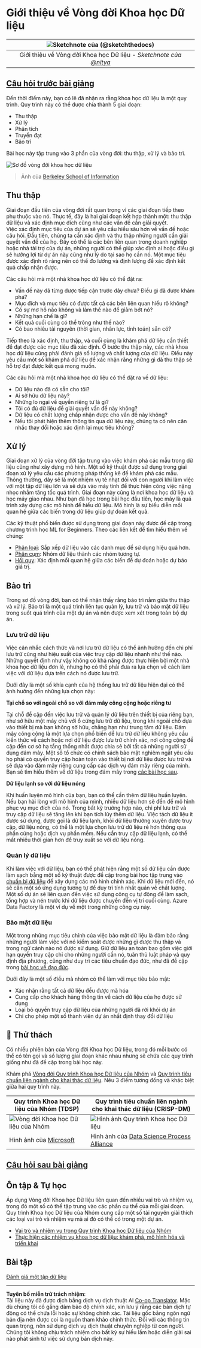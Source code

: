 <!--
CO_OP_TRANSLATOR_METADATA:
{
  "original_hash": "07e12a25d20b8f191e3cb651c27fdb2b",
  "translation_date": "2025-09-06T21:18:47+00:00",
  "source_file": "4-Data-Science-Lifecycle/14-Introduction/README.md",
  "language_code": "vi"
}
-->
# Giới thiệu về Vòng đời Khoa học Dữ liệu

|![ Sketchnote của [(@sketchthedocs)](https://sketchthedocs.dev) ](../../sketchnotes/14-DataScience-Lifecycle.png)|
|:---:|
| Giới thiệu về Vòng đời Khoa học Dữ liệu - _Sketchnote của [@nitya](https://twitter.com/nitya)_ |

## [Câu hỏi trước bài giảng](https://ff-quizzes.netlify.app/en/ds/quiz/26)

Đến thời điểm này, bạn có lẽ đã nhận ra rằng khoa học dữ liệu là một quy trình. Quy trình này có thể được chia thành 5 giai đoạn:

- Thu thập
- Xử lý
- Phân tích
- Truyền đạt
- Bảo trì

Bài học này tập trung vào 3 phần của vòng đời: thu thập, xử lý và bảo trì.

![Sơ đồ vòng đời khoa học dữ liệu](../../../../translated_images/data-science-lifecycle.a1e362637503c4fb0cd5e859d7552edcdb4aa629a279727008baa121f2d33f32.vi.jpg)  
> Ảnh của [Berkeley School of Information](https://ischoolonline.berkeley.edu/data-science/what-is-data-science/)

## Thu thập

Giai đoạn đầu tiên của vòng đời rất quan trọng vì các giai đoạn tiếp theo phụ thuộc vào nó. Thực tế, đây là hai giai đoạn kết hợp thành một: thu thập dữ liệu và xác định mục đích cũng như các vấn đề cần giải quyết.  
Việc xác định mục tiêu của dự án sẽ yêu cầu hiểu sâu hơn về vấn đề hoặc câu hỏi. Đầu tiên, chúng ta cần xác định và thu thập những người cần giải quyết vấn đề của họ. Đây có thể là các bên liên quan trong doanh nghiệp hoặc nhà tài trợ của dự án, những người có thể giúp xác định ai hoặc điều gì sẽ hưởng lợi từ dự án này cũng như lý do tại sao họ cần nó. Một mục tiêu được xác định rõ ràng nên có thể đo lường và định lượng để xác định kết quả chấp nhận được.

Các câu hỏi mà một nhà khoa học dữ liệu có thể đặt ra:
- Vấn đề này đã từng được tiếp cận trước đây chưa? Điều gì đã được khám phá?
- Mục đích và mục tiêu có được tất cả các bên liên quan hiểu rõ không?
- Có sự mơ hồ nào không và làm thế nào để giảm bớt nó?
- Những hạn chế là gì?
- Kết quả cuối cùng có thể trông như thế nào?
- Có bao nhiêu tài nguyên (thời gian, nhân lực, tính toán) sẵn có?

Tiếp theo là xác định, thu thập, và cuối cùng là khám phá dữ liệu cần thiết để đạt được các mục tiêu đã xác định. Ở bước thu thập này, các nhà khoa học dữ liệu cũng phải đánh giá số lượng và chất lượng của dữ liệu. Điều này yêu cầu một số khám phá dữ liệu để xác nhận rằng những gì đã thu thập sẽ hỗ trợ đạt được kết quả mong muốn.

Các câu hỏi mà một nhà khoa học dữ liệu có thể đặt ra về dữ liệu:
- Dữ liệu nào đã có sẵn cho tôi?
- Ai sở hữu dữ liệu này?
- Những lo ngại về quyền riêng tư là gì?
- Tôi có đủ dữ liệu để giải quyết vấn đề này không?
- Dữ liệu có chất lượng chấp nhận được cho vấn đề này không?
- Nếu tôi phát hiện thêm thông tin qua dữ liệu này, chúng ta có nên cân nhắc thay đổi hoặc xác định lại mục tiêu không?

## Xử lý

Giai đoạn xử lý của vòng đời tập trung vào việc khám phá các mẫu trong dữ liệu cũng như xây dựng mô hình. Một số kỹ thuật được sử dụng trong giai đoạn xử lý yêu cầu các phương pháp thống kê để khám phá các mẫu. Thông thường, đây sẽ là một nhiệm vụ tẻ nhạt đối với con người khi làm việc với một tập dữ liệu lớn và sẽ dựa vào máy tính để thực hiện công việc nặng nhọc nhằm tăng tốc quá trình. Giai đoạn này cũng là nơi khoa học dữ liệu và học máy giao nhau. Như bạn đã học trong bài học đầu tiên, học máy là quá trình xây dựng các mô hình để hiểu dữ liệu. Mô hình là sự biểu diễn mối quan hệ giữa các biến trong dữ liệu giúp dự đoán kết quả.

Các kỹ thuật phổ biến được sử dụng trong giai đoạn này được đề cập trong chương trình học ML for Beginners. Theo các liên kết để tìm hiểu thêm về chúng:

- [Phân loại](https://github.com/microsoft/ML-For-Beginners/tree/main/4-Classification): Sắp xếp dữ liệu vào các danh mục để sử dụng hiệu quả hơn.
- [Phân cụm](https://github.com/microsoft/ML-For-Beginners/tree/main/5-Clustering): Nhóm dữ liệu thành các nhóm tương tự.
- [Hồi quy](https://github.com/microsoft/ML-For-Beginners/tree/main/2-Regression): Xác định mối quan hệ giữa các biến để dự đoán hoặc dự báo giá trị.

## Bảo trì

Trong sơ đồ vòng đời, bạn có thể nhận thấy rằng bảo trì nằm giữa thu thập và xử lý. Bảo trì là một quá trình liên tục quản lý, lưu trữ và bảo mật dữ liệu trong suốt quá trình của một dự án và nên được xem xét trong toàn bộ dự án.

### Lưu trữ dữ liệu

Việc cân nhắc cách thức và nơi lưu trữ dữ liệu có thể ảnh hưởng đến chi phí lưu trữ cũng như hiệu suất của việc truy cập dữ liệu nhanh như thế nào. Những quyết định như vậy không có khả năng được thực hiện bởi một nhà khoa học dữ liệu đơn lẻ, nhưng họ có thể phải đưa ra lựa chọn về cách làm việc với dữ liệu dựa trên cách nó được lưu trữ.

Dưới đây là một số khía cạnh của hệ thống lưu trữ dữ liệu hiện đại có thể ảnh hưởng đến những lựa chọn này:

**Tại chỗ so với ngoài chỗ so với đám mây công cộng hoặc riêng tư**

Tại chỗ đề cập đến việc lưu trữ và quản lý dữ liệu trên thiết bị của riêng bạn, như sở hữu một máy chủ với ổ cứng lưu trữ dữ liệu, trong khi ngoài chỗ dựa vào thiết bị mà bạn không sở hữu, chẳng hạn như trung tâm dữ liệu. Đám mây công cộng là một lựa chọn phổ biến để lưu trữ dữ liệu không yêu cầu kiến thức về cách hoặc nơi dữ liệu được lưu trữ chính xác, nơi công cộng đề cập đến cơ sở hạ tầng thống nhất được chia sẻ bởi tất cả những người sử dụng đám mây. Một số tổ chức có chính sách bảo mật nghiêm ngặt yêu cầu họ phải có quyền truy cập hoàn toàn vào thiết bị nơi dữ liệu được lưu trữ và sẽ dựa vào đám mây riêng cung cấp các dịch vụ đám mây riêng của mình. Bạn sẽ tìm hiểu thêm về dữ liệu trong đám mây trong [các bài học sau](https://github.com/microsoft/Data-Science-For-Beginners/tree/main/5-Data-Science-In-Cloud).

**Dữ liệu lạnh so với dữ liệu nóng**

Khi huấn luyện mô hình của bạn, bạn có thể cần thêm dữ liệu huấn luyện. Nếu bạn hài lòng với mô hình của mình, nhiều dữ liệu hơn sẽ đến để mô hình phục vụ mục đích của nó. Trong bất kỳ trường hợp nào, chi phí lưu trữ và truy cập dữ liệu sẽ tăng lên khi bạn tích lũy thêm dữ liệu. Việc tách dữ liệu ít được sử dụng, được gọi là dữ liệu lạnh, khỏi dữ liệu thường xuyên được truy cập, dữ liệu nóng, có thể là một lựa chọn lưu trữ dữ liệu rẻ hơn thông qua phần cứng hoặc dịch vụ phần mềm. Nếu cần truy cập dữ liệu lạnh, có thể mất nhiều thời gian hơn để truy xuất so với dữ liệu nóng.

### Quản lý dữ liệu

Khi làm việc với dữ liệu, bạn có thể phát hiện rằng một số dữ liệu cần được làm sạch bằng một số kỹ thuật được đề cập trong bài học tập trung vào [chuẩn bị dữ liệu](https://github.com/microsoft/Data-Science-For-Beginners/tree/main/2-Working-With-Data/08-data-preparation) để xây dựng các mô hình chính xác. Khi dữ liệu mới đến, nó sẽ cần một số ứng dụng tương tự để duy trì tính nhất quán về chất lượng. Một số dự án sẽ liên quan đến việc sử dụng công cụ tự động để làm sạch, tổng hợp và nén trước khi dữ liệu được chuyển đến vị trí cuối cùng. Azure Data Factory là một ví dụ về một trong những công cụ này.

### Bảo mật dữ liệu

Một trong những mục tiêu chính của việc bảo mật dữ liệu là đảm bảo rằng những người làm việc với nó kiểm soát được những gì được thu thập và trong ngữ cảnh nào nó được sử dụng. Giữ dữ liệu an toàn bao gồm việc giới hạn quyền truy cập chỉ cho những người cần nó, tuân thủ luật pháp và quy định địa phương, cũng như duy trì các tiêu chuẩn đạo đức, như đã đề cập trong [bài học về đạo đức](https://github.com/microsoft/Data-Science-For-Beginners/tree/main/1-Introduction/02-ethics).

Dưới đây là một số điều mà nhóm có thể làm với mục tiêu bảo mật:
- Xác nhận rằng tất cả dữ liệu đều được mã hóa
- Cung cấp cho khách hàng thông tin về cách dữ liệu của họ được sử dụng
- Loại bỏ quyền truy cập dữ liệu của những người đã rời khỏi dự án
- Chỉ cho phép một số thành viên dự án nhất định thay đổi dữ liệu

## 🚀 Thử thách

Có nhiều phiên bản của Vòng đời Khoa học Dữ liệu, trong đó mỗi bước có thể có tên gọi và số lượng giai đoạn khác nhau nhưng sẽ chứa các quy trình giống như đã đề cập trong bài học này.

Khám phá [Vòng đời Quy trình Khoa học Dữ liệu của Nhóm](https://docs.microsoft.com/en-us/azure/architecture/data-science-process/lifecycle) và [Quy trình tiêu chuẩn liên ngành cho khai thác dữ liệu](https://www.datascience-pm.com/crisp-dm-2/). Nêu 3 điểm tương đồng và khác biệt giữa hai quy trình này.

|Quy trình Khoa học Dữ liệu của Nhóm (TDSP)|Quy trình tiêu chuẩn liên ngành cho khai thác dữ liệu (CRISP-DM)|
|--|--|
|![Vòng đời Khoa học Dữ liệu của Nhóm](../../../../translated_images/tdsp-lifecycle2.e19029d598e2e73d5ef8a4b98837d688ec6044fe332c905d4dbb69eb6d5c1d96.vi.png) | ![Hình ảnh Quy trình Khoa học Dữ liệu](../../../../translated_images/CRISP-DM.8bad2b4c66e62aa75278009e38e3e99902c73b0a6f63fd605a67c687a536698c.vi.png) |
| Hình ảnh của [Microsoft](https://docs.microsoft.comazure/architecture/data-science-process/lifecycle) | Hình ảnh của [Data Science Process Alliance](https://www.datascience-pm.com/crisp-dm-2/) |

## [Câu hỏi sau bài giảng](https://ff-quizzes.netlify.app/en/ds/quiz/27)

## Ôn tập & Tự học

Áp dụng Vòng đời Khoa học Dữ liệu liên quan đến nhiều vai trò và nhiệm vụ, trong đó một số có thể tập trung vào các phần cụ thể của mỗi giai đoạn. Quy trình Khoa học Dữ liệu của Nhóm cung cấp một số tài nguyên giải thích các loại vai trò và nhiệm vụ mà ai đó có thể có trong một dự án.

* [Vai trò và nhiệm vụ trong Quy trình Khoa học Dữ liệu của Nhóm](https://docs.microsoft.com/en-us/azure/architecture/data-science-process/roles-tasks)  
* [Thực hiện các nhiệm vụ khoa học dữ liệu: khám phá, mô hình hóa và triển khai](https://docs.microsoft.com/en-us/azure/architecture/data-science-process/execute-data-science-tasks)

## Bài tập

[Đánh giá một tập dữ liệu](assignment.md)

---

**Tuyên bố miễn trừ trách nhiệm**:  
Tài liệu này đã được dịch bằng dịch vụ dịch thuật AI [Co-op Translator](https://github.com/Azure/co-op-translator). Mặc dù chúng tôi cố gắng đảm bảo độ chính xác, xin lưu ý rằng các bản dịch tự động có thể chứa lỗi hoặc sự không chính xác. Tài liệu gốc bằng ngôn ngữ bản địa nên được coi là nguồn tham khảo chính thức. Đối với các thông tin quan trọng, nên sử dụng dịch vụ dịch thuật chuyên nghiệp từ con người. Chúng tôi không chịu trách nhiệm cho bất kỳ sự hiểu lầm hoặc diễn giải sai nào phát sinh từ việc sử dụng bản dịch này.